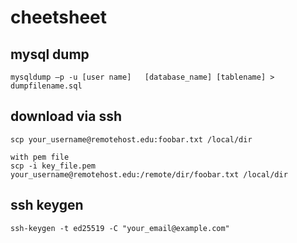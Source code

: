 # cheetsheet

## mysql dump

```
mysqldump –p -u [user name]   [database_name] [tablename] > dumpfilename.sql
```

## download via ssh

```
scp your_username@remotehost.edu:foobar.txt /local/dir

with pem file
scp -i key_file.pem your_username@remotehost.edu:/remote/dir/foobar.txt /local/dir
```

## ssh keygen
`ssh-keygen -t ed25519 -C "your_email@example.com"`

